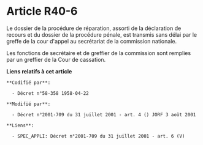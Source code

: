 # Article R40-6

Le dossier de la procédure de réparation, assorti de la déclaration de recours et du dossier de la procédure pénale, est
transmis sans délai par le greffe de la cour d'appel au secrétariat de la commission nationale.

Les fonctions de secrétaire et de greffier de la commission sont remplies par un greffier de la Cour de cassation.

**Liens relatifs à cet article**

	**Codifié par**:

	  - Décret n°58-358 1958-04-22

	**Modifié par**:

	  - Décret n°2001-709 du 31 juillet 2001 - art. 4 () JORF 3 août 2001

	**Liens**:

	  - SPEC_APPLI: Décret n°2001-709 du 31 juillet 2001 - art. 6 (V)
